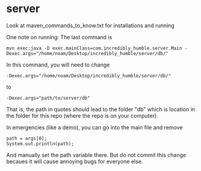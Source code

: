 # server
Look at maven_commands_to_know.txt for installations and running

One note on running: The last command is
```
mvn exec:java -D exec.mainClass=com.incredibly_humble.server.Main -Dexec.args="/home/noam/Desktop/incredibly_humble/server/db/"
```
In this command, you will need to change 

```
-Dexec.args="/home/noam/Desktop/incredibly_humble/server/db/"
```

to
```
-Dexec.args="path/to/server/db"
```
That is, the path in quotes should lead to the folder "db" which is location in the folder for this repo (where the repo is on your computer).

In emergencies (like a demo), you can go into the main file and remove 
```
path = args[0];
System.out.println(path);
```
And manually set the path variable there. But do not commit this change becaues it will cause annoying bugs for everyone else.
